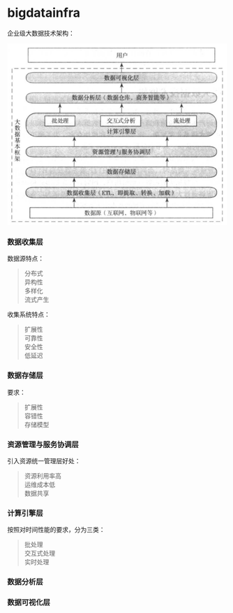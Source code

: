 # bigdatainfra

企业级大数据技术架构：

![企业级大数据技术体系](./img/img01.png)

### 数据收集层

数据源特点：  
> 分布式  
> 异构性  
> 多样化  
> 流式产生  

收集系统特点：  
> 扩展性  
> 可靠性  
> 安全性  
> 低延迟  

### 数据存储层

要求：  
> 扩展性  
> 容错性  
> 存储模型  

### 资源管理与服务协调层

引入资源统一管理层好处：  
> 资源利用率高  
> 运维成本低  
> 数据共享  

### 计算引擎层

按照对时间性能的要求，分为三类：  
> 批处理  
> 交互式处理  
> 实时处理  

### 数据分析层

### 数据可视化层